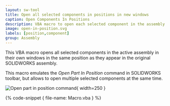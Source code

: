 ```yaml
---
layout: sw-tool
title: Open all selected components in positions in new windows
caption: Open Components In Positions
description: VBA macro to open each selected component in the assembly in the separate window in the same position they appear in the current assembly view
image: open-in-position.svg
labels: [position,component]
group: Assembly
---
```

This VBA macro opens all selected components in the active assembly in their own windows in the same position as they appear in the original SOLIDWORKS assembly.

This macro emulates the *Open Part In Position* command in SOLIDWORKS toolbar, but allows to open multiple selected components at the same time.

![Open part in position command](open-part-in-position-command.png){ width=250 }

{% code-snippet { file-name: Macro.vba } %}
